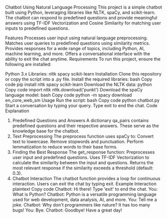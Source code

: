 Chatbot Using Natural Language Processing
This project is a simple chatbot built using Python, leveraging libraries like NLTK, spaCy, and scikit-learn. The chatbot can respond to predefined questions and provide meaningful answers using TF-IDF Vectorization and Cosine Similarity for matching user inputs to predefined questions.

Features
Processes user input using natural language preprocessing.
Matches user queries to predefined questions using similarity metrics.
Provides responses for a wide range of topics, including Python, AI, machine learning, and more.
Offers a conversational interface with the ability to exit the chat anytime.
Requirements
To run this project, ensure the following are installed:

Python 3.x
Libraries:
nltk
spacy
scikit-learn
Installation
Clone this repository or copy the script into a .py file.
Install the required libraries:
bash
Copy code
pip install nltk spacy scikit-learn
Download the NLTK data:
python
Copy code
import nltk
nltk.download('punkt')
Download the spaCy language model:
bash
Copy code
python -m spacy download en_core_web_sm
Usage
Run the script:
bash
Copy code
python chatbot.py
Start a conversation by typing your query.
Type exit to end the chat.
Code Explanation
1. Predefined Questions and Answers
A dictionary qa_pairs contains predefined questions and their respective answers.
These serve as the knowledge base for the chatbot.
2. Text Preprocessing
The preprocess function uses spaCy to:
Convert text to lowercase.
Remove stopwords and punctuation.
Perform lemmatization to reduce words to their base forms.
3. Finding the Best Response
The get_response function:
Preprocesses user input and predefined questions.
Uses TF-IDF Vectorization to calculate the similarity between the input and questions.
Returns the most relevant response if the similarity exceeds a threshold (default: 0.3).
4. Chatbot Interaction
The chatbot function provides a loop for continuous interaction.
Users can exit the chat by typing exit.
Example Interaction
plaintext
Copy code
Chatbot: Hi there! Type 'exit' to end the chat.
You: What is Python?
Chatbot: Python is a versatile programming language used for web development, data analysis, AI, and more.
You: Tell me a joke.
Chatbot: Why don't programmers like nature? It has too many bugs!
You: Bye.
Chatbot: Goodbye! Have a great day!